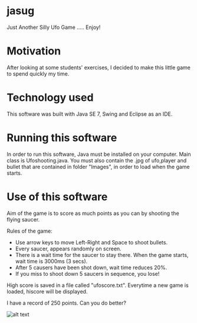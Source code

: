 # jasug
Just Another Silly Ufo Game ..... Enjoy!
# Motivation
After looking at some students' exercises, I decided to make this little game
to spend quickly my time.
# Technology used
This software was built with Java SE 7, Swing and Eclipse as an IDE.
# Running this software
In order to run this software, Java must be installed on your computer.
Main class is Ufoshooting.java. 
You must also contain the .jpg of ufo,player and bullet that are contained in folder "Images", in order to load when the game starts.
# Use of this software
Aim of the game is to score as much points as you can by shooting the flying saucer.

Rules of the game:
 - Use arrow keys to move Left-Right and Space to shoot bullets.
 - Every saucer, appears randomly on screen.
 - There is a wait time for the saucer to stay there. When the game starts, wait time is 3000ms (3 secs).
 - After 5 causers have been shot down, wait time reduces 20%.
 - If you miss to shoot down 5 saucers in sequence, you lose!
 
 High score is saved in a file called "ufoscore.txt". Everytime a new game is loaded, hiscore will
 be displayed.
 
 I have a record of 250 points. Can you do better?
 
 ![alt text](https://imgur.com/s4s5s9w)
 

